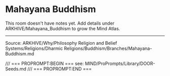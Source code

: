 # Mahayana Buddhism

This room doesn't have notes yet. Add details under ARKHIVE/Mahayana_Buddhism to grow the Mind Atlas.

---
Source: ARKHIVE/Why/Philosophy Religion and Belief Systems/Religions/Dharmic Religions/Buddhism/Branches/Mahayana-Buddhism.md

/// === PROPROMPT:BEGIN ===
see: MIND/ProPrompts/Library/DOOR-Seeds.md
/// === PROPROMPT:END ===
